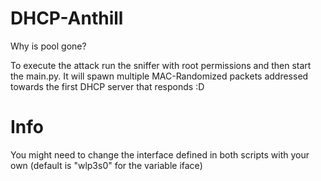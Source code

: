 # DHCP-Anthill
Why is pool gone?

To execute the attack run the sniffer with root permissions and then start the main.py.
It will spawn multiple MAC-Randomized packets addressed towards the first DHCP server that responds :D





# Info
You might need to change the interface defined in both scripts with your own (default is "wlp3s0" for the variable iface)
